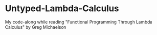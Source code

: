 # Untyped-Lambda-Calculus
My code-along while reading "Functional Programming Through Lambda Calculus" by Greg Michaelson
